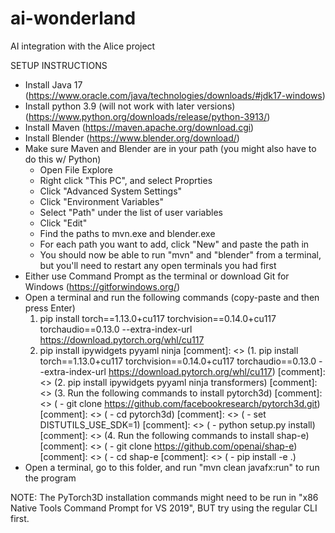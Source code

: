 # ai-wonderland
AI integration with the Alice project

SETUP INSTRUCTIONS

 - Install Java 17 (https://www.oracle.com/java/technologies/downloads/#jdk17-windows)
 - Install python 3.9 (will not work with later versions) (https://www.python.org/downloads/release/python-3913/)
 - Install Maven (https://maven.apache.org/download.cgi)
 - Install Blender (https://www.blender.org/download/)
 - Make sure Maven and Blender are in your path (you might also have to do this w/ Python)
   - Open File Explore
   - Right click "This PC", and select Proprties
   - Click "Advanced System Settings"
   - Click "Environment Variables"
   - Select "Path" under the list of user variables
   - Click "Edit"
   - Find the paths to mvn.exe and blender.exe
   - For each path you want to add, click "New" and paste the path in
   - You should now be able to run "mvn" and "blender" from a terminal, but you'll need to restart any open terminals you had first
 - Either use Command Prompt as the terminal or download Git for Windows (https://gitforwindows.org/)
 - Open a terminal and run the following commands (copy-paste and then press Enter)
   1. pip install torch==1.13.0+cu117 torchvision==0.14.0+cu117 torchaudio==0.13.0 --extra-index-url https://download.pytorch.org/whl/cu117
   2. pip install ipywidgets pyyaml ninja
   [comment]: <> (1. pip install torch==1.13.0+cu117 torchvision==0.14.0+cu117 torchaudio==0.13.0 --extra-index-url https://download.pytorch.org/whl/cu117)
   [comment]: <> (2. pip install ipywidgets pyyaml ninja transformers)
   [comment]: <> (3. Run the following commands to install pytorch3d)
   [comment]: <> (   - git clone https://github.com/facebookresearch/pytorch3d.git)
   [comment]: <> (   - cd pytorch3d)
   [comment]: <> (   - set DISTUTILS_USE_SDK=1)
   [comment]: <> (   - python setup.py install)
   [comment]: <> (4. Run the following commands to install shap-e)
   [comment]: <> (   - git clone https://github.com/openai/shap-e)
   [comment]: <> (   - cd shap-e
   [comment]: <> (   - pip install -e .)
 - Open a terminal, go to this folder, and run "mvn clean javafx:run" to run the program

NOTE: The PyTorch3D installation commands might need to be run in "x86 Native Tools Command Prompt for VS 2019", BUT try using the regular CLI first.
